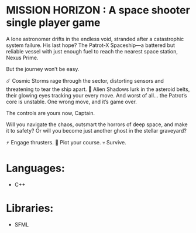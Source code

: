 # MISSION HORIZON : A space shooter single player game

A lone astronomer drifts in the endless void, stranded after a catastrophic system failure. His last hope? The Patrot-X Spaceship—a battered but reliable vessel with just enough fuel to reach the nearest space station, Nexus Prime.

But the journey won’t be easy.

☄️ Cosmic Storms rage through the sector, distorting sensors and threatening to tear the ship apart. 👾 Alien Shadows lurk in the asteroid belts, their glowing eyes tracking your every move. And worst of all… the Patrot’s core is unstable. One wrong move, and it’s game over.

The controls are yours now, Captain.

Will you navigate the chaos, outsmart the horrors of deep space, and make it to safety? Or will you become just another ghost in the stellar graveyard?

⚡ Engage thrusters.
🎯 Plot your course.
💀 Survive.

# Languages:
- C++
# Libraries:
- SFML

